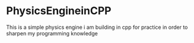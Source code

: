 # PhysicsEngineinCPP
This is a simple physics engine i am building in cpp for practice in order to sharpen my programming knowledge
